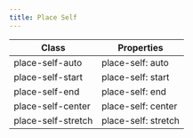 ```yaml
---
title: Place Self
---
```


| Class       | Properties               |
| ----------- | ------------------------ |
| place-self-auto | place-self: auto |
| place-self-start | place-self: start |
| place-self-end | place-self: end |
| place-self-center | place-self: center |
| place-self-stretch | place-self: stretch |